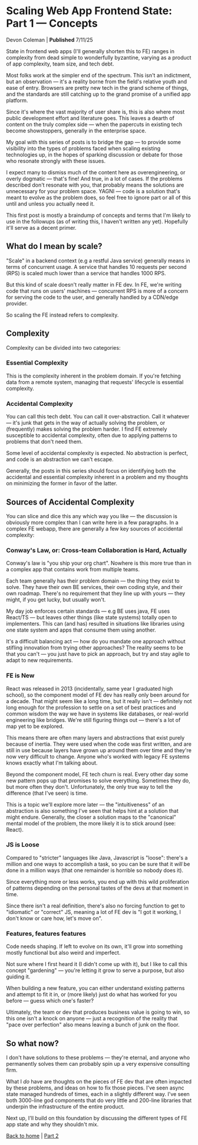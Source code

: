 # Scaling Web App Frontend State: Part 1 — Concepts

Devon Coleman | **Published** 7/11/25

State in frontend web apps (I'll generally shorten this to FE) ranges in complexity from dead simple to wonderfully byzantine, varying as a product of app complexity, team size, and tech debt.

Most folks work at the simpler end of the spectrum. This isn't an indictment, but an observation — it's a reality borne from the field's relative youth and ease of entry. Browsers are pretty new tech in the grand scheme of things, and the standards are still catching up to the grand promise of a unified app platform.

Since it's where the vast majority of user share is, this is also where most public development effort and literature goes. This leaves a dearth of content on the truly complex side — when the papercuts in existing tech become showstoppers, generally in the enterprise space.

My goal with this series of posts is to bridge the gap — to provide some visibility into the types of problems faced when scaling existing technologies up, in the hopes of sparking discussion or debate for those who resonate strongly with these issues.

I expect many to dismiss much of the content here as overengineering, or overly dogmatic — that's fine! And true, in a lot of cases. If the problems described don't resonate with you, that probably means the solutions are unnecessary for your problem space. YAGNI — code is a solution that's meant to evolve as the problem does, so feel free to ignore part or all of this until and unless you actually need it.

This first post is mostly a braindump of concepts and terms that I'm likely to use in the followups (as of writing this, I haven't written any yet). Hopefully it'll serve as a decent primer.

## What do I mean by scale?

"Scale" in a backend context (e.g a restful Java service) generally means in terms of concurrent usage. A service that handles 10 requests per second (RPS) is scaled much lower than a service that handles 1000 RPS.

But this kind of scale doesn't really matter in FE dev. In FE, we're writing code that runs on users' machines — concurrent RPS is more of a concern for serving the code to the user, and generally handled by a CDN/edge provider.

So scaling the FE instead refers to complexity.

## Complexity

Complexity can be divided into two categories:

### Essential Complexity
This is the complexity inherent in the problem domain. If you're fetching data from a remote system, managing that requests' lifecycle is essential complexity.

### Accidental Complexity
You can call this tech debt. You can call it over-abstraction. Call it whatever — it's junk that gets in the way of actually solving the problem, or (frequently) makes solving the problem harder. I find FE extremely susceptible to accidental complexity, often due to applying patterns to problems that don't need them.

Some level of accidental complexity is expected. No abstraction is perfect, and code is an abstraction we can't escape.

Generally, the posts in this series should focus on identifying both the accidental and essential complexity inherent in a problem and my thoughts on minimizing the former in favor of the latter.

## Sources of Accidental Complexity

You can slice and dice this any which way you like — the discussion is obviously more complex than I can write here in a few paragraphs. In a complex FE webapp, there are generally a few key sources of accidental complexity:

### Conway's Law, or: Cross-team Collaboration is Hard, Actually

Conway's law is "you ship your org chart". Nowhere is this more true than in a complex app that contains work from multiple teams.

Each team generally has their problem domain — the thing they exist to solve. They have their own BE services, their own coding style, and their own roadmap. There's no requirement that they line up with yours — they might, if you get lucky, but usually won't.

My day job enforces certain standards — e.g BE uses java, FE uses React/TS — but leaves other things (like state systems) totally open to implementers. This can (and has) resulted in situations like libraries using one state system and apps that consume them using another.

It's a difficult balancing act — how do you mandate one approach without stifling innovation from trying other approaches? The reality seems to be that you can't — you just have to pick an approach, but try and stay agile to adapt to new requirements.

### FE is New

React was released in 2013 (incidentally, same year I graduated high school), so the component model of FE dev has really only been around for a decade. That might seem like a long time, but it really isn't — definitely not long enough for the profession to settle on a set of best practices and common wisdom the way we have in systems like databases, or real-world engineering like bridges. We're still figuring things out — there's a lot of map yet to be explored.

This means there are often many layers and abstractions that exist purely because of inertia. They were used when the code was first written, and are still in use because layers have grown up around them over time and they're now very difficult to change. Anyone who's worked with legacy FE systems knows exactly what I'm talking about.

Beyond the component model, FE tech churn is real. Every other day some new pattern pops up that promises to solve everything. Sometimes they do, but more often they don't. Unfortunately, the only true way to tell the difference (that I've seen) is time.

This is a topic we'll explore more later — the "intuitiveness" of an abstraction is also something I've seen that helps hint at a solution that might endure. Generally, the closer a solution maps to the "canonical" mental model of the problem, the more likely it is to stick around (see: React).

### JS is Loose

Compared to "stricter" languages like Java, Javascript is "loose": there's a million and one ways to accomplish a task, so you can be sure that it *will* be done in a million ways (that one remainder is horrible so nobody does it).

Since everything more or less works, you end up with this wild proliferation of patterns depending on the personal tastes of the devs at that moment in time.

Since there isn't a real definition, there's also no forcing function to get to "idiomatic" or "correct" JS, meaning a lot of FE dev is "I got it working, I don't know or care how, let's move on".

### Features, features features

Code needs shaping. If left to evolve on its own, it'll grow into something mostly functional but also weird and imperfect.

Not sure where I first heard it (I didn't come up with it), but I like to call this concept "gardening" — you're letting it grow to serve a purpose, but also guiding it.

When building a new feature, you can either understand existing patterns and attempt to fit it in, or (more likely) just do what has worked for you before — guess which one's faster?

Ultimately, the team or dev that produces business value is going to win, so this one isn't a knock on anyone — just a recognition of the reality that "pace over perfection" also means leaving a bunch of junk on the floor.

## So what now?

I don't have solutions to these problems — they're eternal, and anyone who permanently solves them can probably spin up a very expensive consulting firm.

What I *do* have are thoughts on the pieces of FE dev that are often impacted by these problems, and ideas on how to fix those pieces. I've seen async state managed hundreds of times, each in a slightly different way. I've seen both 3000-line god components that do very little and 200-line libraries that underpin the infrastructure of the entire product.

Next up, I'll build on this foundation by discussing the different types of FE app state and why they shouldn't mix.

[Back to home](./index.md) | [Part 2](./scaling-frontend-state-2.md)